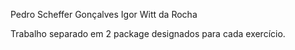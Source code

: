 Pedro Scheffer Gonçalves
Igor Witt da Rocha

Trabalho separado em 2 package designados para cada exercício.
